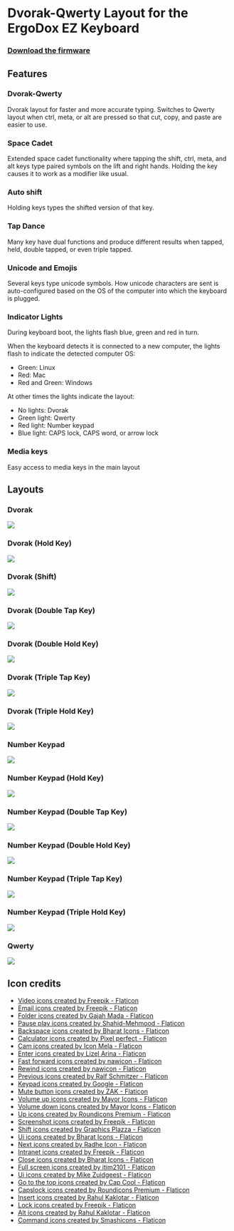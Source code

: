 # Dvorak-Qwerty Layout for the ErgoDox EZ Keyboard

### [Download the firmware](https://github.com/stephenostermiller/qmk_userspace/releases/download/latest/ergodox_ez_base_dvorak_qwerty.hex)

## Features

### Dvorak-Qwerty

Dvorak layout for faster and more accurate typing. Switches to Qwerty layout when ctrl, meta, or alt are pressed so that cut, copy, and paste are easier to use.

### Space Cadet

Extended space cadet functionality where tapping the shift, ctrl, meta, and alt keys type paired symbols on the lift and right hands. Holding the key causes it to work as a modifier like usual.

### Auto shift

Holding keys types the shifted version of that key.

### Tap Dance

Many key have dual functions and produce different results when tapped, held, double tapped, or even triple tapped.

### Unicode and Emojis

Several keys type unicode symbols. How unicode characters are sent is auto-configured based on the OS of the computer into which the keyboard is plugged.

### Indicator Lights

During keyboard boot, the lights flash blue, green and red in turn.

When the keyboard detects it is connected to a new computer, the lights flash to indicate the detected computer OS:

- Green: Linux
- Red: Mac
- Red and Green: Windows

At other times the lights indicate the layout:

- No lights: Dvorak
- Green light: Qwerty
- Red light: Number keypad
- Blue light: CAPS lock, CAPS word, or arrow lock

### Media keys

Easy access to media keys in the main layout

## Layouts

### Dvorak

![](dvorak-tap.png)

### Dvorak (Hold Key)

![](dvorak-hold.png)

### Dvorak (Shift)

![](dvorak-shift.png)

### Dvorak (Double Tap Key)

![](dvorak-double-tap.png)

### Dvorak (Double Hold Key)

![](dvorak-double-hold.png)

### Dvorak (Triple Tap Key)

![](dvorak-triple-tap.png)

### Dvorak (Triple Hold Key)

![](dvorak-triple-hold.png)

### Number Keypad

![](num-fn-tap.png)

### Number Keypad (Hold Key)

![](num-fn-hold.png)

### Number Keypad (Double Tap Key)

![](num-fn-double-tap.png)

### Number Keypad (Double Hold Key)

![](num-fn-double-hold.png)

### Number Keypad (Triple Tap Key)

![](num-fn-triple-tap.png)

### Number Keypad (Triple Hold Key)

![](num-fn-triple-hold.png)

### Qwerty

![](qwerty-tap.png)


## Icon credits

- <a href="https://www.flaticon.com/free-icons/video" title="video icons">Video icons created by Freepik - Flaticon</a>
- <a href="https://www.flaticon.com/free-icons/email" title="email icons">Email icons created by Freepik - Flaticon</a>
- <a href="https://www.flaticon.com/free-icons/folder" title="folder icons">Folder icons created by Gajah Mada - Flaticon</a>
- <a href="https://www.flaticon.com/free-icons/pause-play" title="pause play icons">Pause play icons created by Shahid-Mehmood - Flaticon</a>
- <a href="https://www.flaticon.com/free-icons/backspace" title="backspace icons">Backspace icons created by Bharat Icons - Flaticon</a>
- <a href="https://www.flaticon.com/free-icons/calculator" title="calculator icons">Calculator icons created by Pixel perfect - Flaticon</a>
- <a href="https://www.flaticon.com/free-icons/cam" title="cam icons">Cam icons created by Icon Mela - Flaticon</a>
- <a href="https://www.flaticon.com/free-icons/enter" title="enter icons">Enter icons created by Lizel Arina - Flaticon</a>
- <a href="https://www.flaticon.com/free-icons/fast-forward" title="fast forward icons">Fast forward icons created by nawicon - Flaticon</a>
- <a href="https://www.flaticon.com/free-icons/rewind" title="rewind icons">Rewind icons created by nawicon - Flaticon</a>
- <a href="https://www.flaticon.com/free-icons/previous" title="previous icons">Previous icons created by Ralf Schmitzer - Flaticon</a>
- <a href="https://www.flaticon.com/free-icons/keypad" title="keypad icons">Keypad icons created by Google - Flaticon</a>
- <a href="https://www.flaticon.com/free-icons/mute-button" title="mute button icons">Mute button icons created by ZAK - Flaticon</a>
- <a href="https://www.flaticon.com/free-icons/volume-up" title="volume up icons">Volume up icons created by Mayor Icons - Flaticon</a>
- <a href="https://www.flaticon.com/free-icons/volume-down" title="volume down icons">Volume down icons created by Mayor Icons - Flaticon</a>
- <a href="https://www.flaticon.com/free-icons/up" title="up icons">Up icons created by Roundicons Premium - Flaticon</a>
- <a href="https://www.flaticon.com/free-icons/screenshot" title="screenshot icons">Screenshot icons created by Freepik - Flaticon</a>
- <a href="https://www.flaticon.com/free-icons/shift" title="shift icons">Shift icons created by Graphics Plazza - Flaticon</a>
- <a href="https://www.flaticon.com/free-icons/ui" title="ui icons">Ui icons created by Bharat Icons - Flaticon</a>
- <a href="https://www.flaticon.com/free-icons/next" title="next icons">Next icons created by Radhe Icon - Flaticon</a>
- <a href="https://www.flaticon.com/free-icons/intranet" title="intranet icons">Intranet icons created by Freepik - Flaticon</a>
- <a href="https://www.flaticon.com/free-icons/close" title="close icons">Close icons created by Bharat Icons - Flaticon</a>
- <a href="https://www.flaticon.com/free-icons/full-screen" title="full screen icons">Full screen icons created by itim2101 - Flaticon</a>
- <a href="https://www.flaticon.com/free-icons/ui" title="ui icons">Ui icons created by Mike Zuidgeest - Flaticon</a>
- <a href="https://www.flaticon.com/free-icons/go-to-the-top" title="go to the top icons">Go to the top icons created by Cap Cool - Flaticon</a>
- <a href="https://www.flaticon.com/free-icons/capslock" title="capslock icons">Capslock icons created by Roundicons Premium - Flaticon</a>
- <a href="https://www.flaticon.com/free-icons/insert" title="insert icons">Insert icons created by Rahul Kaklotar - Flaticon</a>
- <a href="https://www.flaticon.com/free-icons/lock" title="lock icons">Lock icons created by Freepik - Flaticon</a>
- <a href="https://www.flaticon.com/free-icons/alt" title="alt icons">Alt icons created by Rahul Kaklotar - Flaticon</a>
- <a href="https://www.flaticon.com/free-icons/command" title="command icons">Command icons created by Smashicons - Flaticon</a>
